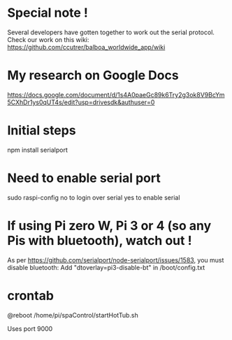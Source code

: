 # Special note !
Several developers have gotten together to work out the serial protocol. Check our work on this wiki:
https://github.com/ccutrer/balboa_worldwide_app/wiki

# My research on Google Docs
https://docs.google.com/document/d/1s4A0paeGc89k6Try2g3ok8V9BcYm5CXhDr1ys0qUT4s/edit?usp=drivesdk&authuser=0

# Initial steps
npm install serialport

# Need to enable serial port
sudo raspi-config
no to login over serial
yes to enable serial

# If using Pi zero W, Pi 3 or 4 (so any Pis with bluetooth), watch out !
As per https://github.com/serialport/node-serialport/issues/1583, you must disable bluetooth:
Add "dtoverlay=pi3-disable-bt" in /boot/config.txt

# crontab
@reboot /home/pi/spaControl/startHotTub.sh

Uses port 9000
